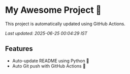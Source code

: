 # My Awesome Project 🚀

This project is automatically updated using GitHub Actions.

_Last updated: 2025-06-25 00:04:29 IST_

## Features
- Auto-update README using Python 🐍
- Auto Git push with GitHub Actions 🤖
